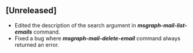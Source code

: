 ## [Unreleased]
 - Edited the description of the search argument in ***msgraph-mail-list-emails*** command.
 - Fixed a bug where ***msgraph-mail-delete-email*** command always returned an error.